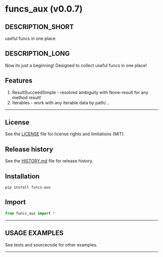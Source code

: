 # funcs_aux (v0.0.7)

## DESCRIPTION_SHORT
useful funcs in one place

## DESCRIPTION_LONG
Now its just a beginning!
Designed to collect useful funcs in one place!


## Features
1. ResultSucceedSimple - resolved ambiguity with None-result for any method result!  
2. Iterables - work with any iterable data by path/...  


********************************************************************************
## License
See the [LICENSE](LICENSE) file for license rights and limitations (MIT).


## Release history
See the [HISTORY.md](HISTORY.md) file for release history.


## Installation
```commandline
pip install funcs-aux
```


## Import
```python
from funcs_aux import *
```


********************************************************************************
## USAGE EXAMPLES
See tests and sourcecode for other examples.

********************************************************************************
